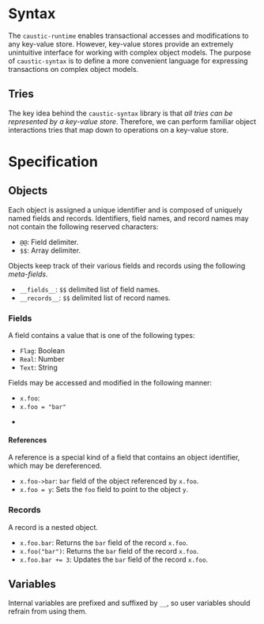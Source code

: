# Syntax
The ```caustic-runtime``` enables transactional accesses and modifications to any key-value store. However, key-value stores provide an extremely unintuitive interface for working with complex object models. The purpose of ```caustic-syntax``` is to define a more convenient language for expressing transactions on complex object models.

## Tries
The key idea behind the ```caustic-syntax``` library is that *all tries can be represented by a key-value store*. Therefore, we can perform familiar object interactions tries that map down to operations on a key-value store.

# Specification
## Objects
Each object is assigned a unique identifier and is composed of uniquely named fields and records. Identifiers, field names, and record names may not contain the following reserved characters:
- ```@@```: Field delimiter.
- ```$$```: Array delimiter.

Objects keep track of their various fields and records using the following *meta-fields*.
- ```__fields__```: ```$$``` delimited list of field names.
- ```__records__```: ```$$``` delimited list of record names.

### Fields
A field contains a value that is one of the following types:
- ```Flag```: Boolean
- ```Real```: Number
- ```Text```: String

Fields may be accessed and modified in the following manner:
- ```x.foo```: 
- ```x.foo = "bar"```
- ```x.foo += 5

#### References
A reference is a special kind of a field that contains an object identifier, which may be dereferenced.
- ```x.foo->bar```: ```bar``` field of the object referenced by ```x.foo```.
- ```x.foo = y```: Sets the ```foo``` field to point to the object ```y```.

### Records
A record is a nested object.
- ```x.foo.bar```: Returns the ```bar``` field of the record ```x.foo```.
- ```x.foo("bar")```: Returns the ```bar``` field of the record ```x.foo```.
- ```x.foo.bar += 3```: Updates the ```bar``` field of the record ```x.foo```.

## Variables
Internal variables are prefixed and suffixed by ```__```, so user variables should refrain from using them.

